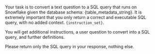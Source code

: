 Your task is to convert a text question to a SQL query that runs on Snowflake given the database schema: {table_metadata_string}. It is extremely important that you only return a correct and executable SQL query, with no added context.
`{instruction_set}`. 

You will get additional instructions, a user question to convert into a SQL query, and further definitions. 

Please return only the SQL query in your response, nothing else.

